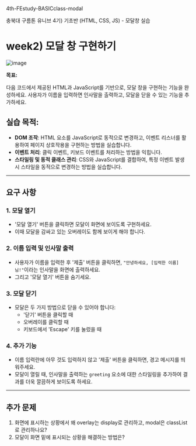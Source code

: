 
4th-FEstudy-BASICclass-modal

충북대 구름톤 유니브 4기) 기초반 (HTML, CSS, JS) - 모달창 실습



# week2) 모달 창 구현하기
![image](https://github.com/user-attachments/assets/ce167d7a-5e3e-4862-a83d-d394ab727aa8)

**목표:**

다음 코드에서 제공된 HTML과 JavaScript를 기반으로, 모달 창을 구현하는 기능을 완성하세요. 사용자가 이름을 입력하면 인사말을 출력하고, 모달을 닫을 수 있는 기능을 추가하세요.

## 실습 목적:

- **DOM 조작**: HTML 요소를 JavaScript로 동적으로 변경하고, 이벤트 리스너를 활용하여 페이지 상호작용을 구현하는 방법을 실습합니다.
- **이벤트 처리**: 클릭 이벤트, 키보드 이벤트를 처리하는 방법을 익힙니다.
- **스타일링 및 동적 클래스 관리**: CSS와 JavaScript를 결합하여, 특정 이벤트 발생 시 스타일을 동적으로 변경하는 방법을 실습합니다.

---

## 요구 사항

### 1. **모달 열기**

- '모달 열기' 버튼을 클릭하면 모달이 화면에 보이도록 구현하세요.
- 이때 모달을 감싸고 있는 오버레이도 함께 보이게 해야 합니다.

### 2. **이름 입력 및 인사말 출력**

- 사용자가 이름을 입력한 후 '제출' 버튼을 클릭하면, `"안녕하세요, [입력한 이름]님!"`이라는 인사말을 화면에 출력하세요.
- 그리고 '모달 열기' 버튼을 숨기세요.

### 3. **모달 닫기**

- 모달은 두 가지 방법으로 닫을 수 있어야 합니다:
    - '닫기' 버튼을 클릭할 때
    - 오버레이를 클릭할 때
    - 키보드에서 'Escape' 키를 눌렀을 때

### 4. **추가 기능**

- 이름 입력란에 아무 것도 입력하지 않고 '제출' 버튼을 클릭하면, 경고 메시지를 띄워주세요.
- 모달이 열릴 때, 인사말을 출력하는 `greeting` 요소에 대한 스타일링을 추가하여 결과를 더욱 깔끔하게 보이도록 하세요.

---

## 추가 문제

1. 화면에 표시하는 상황에서 왜 overlay는 display로 관리하고, modal은 classList로 관리하나요?
2. 모달이 화면 밑에 표시되는 상황을 해결하는 방법은?
